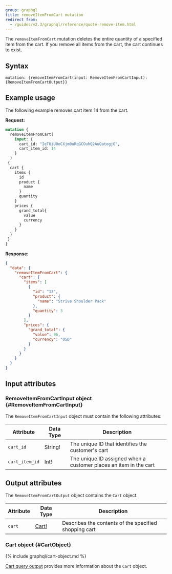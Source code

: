 ```yaml
---
group: graphql
title: removeItemFromCart mutation
redirect from:
  - /guides/v2.3/graphql/reference/quote-remove-item.html
---
```


The `removeItemFromCart` mutation deletes the entire quantity of a specified item from the cart. If you remove all items from the cart, the cart continues to exist.

## Syntax

`mutation: {removeItemFromCart(input: RemoveItemFromCartInput): {RemoveItemFromCartOutput}}`

## Example usage

The following example removes cart item 14 from the cart.

**Request:**

```graphql
mutation {
  removeItemFromCart(
    input: {
      cart_id: "IeTUiU0oCXjm0uRqGCOuhQ2AuQatogjG",
      cart_item_id: 14
    }
  ) 
 {
  cart {
    items {
      id
      product {
        name
      }
      quantity
    }
    prices {
      grand_total{
        value
        currency
      }
    }
  }
 }
}
```

**Response:**

```json
{
  "data": {
    "removeItemFromCart": {
      "cart": {
        "items": [
          {
            "id": "13",
            "product": {
              "name": "Strive Shoulder Pack"
            },
            "quantity": 3
          }
        ],
        "prices": {
          "grand_total": {
            "value": 96,
            "currency": "USD"
          }
        }
      }
    }
  }
}
```

## Input attributes

### RemoveItemFromCartInput object {#RemoveItemFromCartInput}

The `RemoveItemFromCartInput` object must contain the following attributes:

Attribute |  Data Type | Description
--- | --- | ---
`cart_id` | String! | The unique ID that identifies the customer's cart
`cart_item_id` | Int! | The unique ID assigned when a customer places an item in the cart

## Output attributes

The `RemoveItemFromCartOutput` object contains the `Cart` object.

Attribute |  Data Type | Description
--- | --- | ---
`cart` |[Cart!](#CartObject) | Describes the contents of the specified shopping cart

### Cart object {#CartObject}

{% include graphql/cart-object.md %}

[Cart query output]({{page.baseurl}}/graphql/queries/cart.html#cart-output) provides more information about the `Cart` object.
